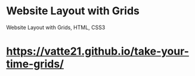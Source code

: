 #  Website Layout with Grids
Website Layout with Grids, HTML, CSS3

# https://vatte21.github.io/take-your-time-grids/
